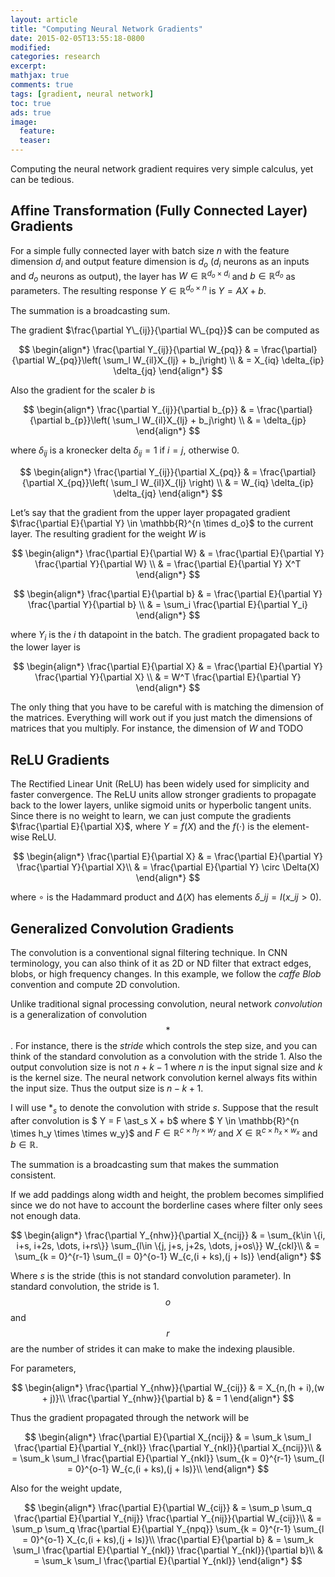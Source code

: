 ```yaml
---
layout: article
title: "Computing Neural Network Gradients"
date: 2015-02-05T13:55:18-0800
modified:
categories: research
excerpt:
mathjax: true
comments: true
tags: [gradient, neural network]
toc: true
ads: true
image:
  feature:
  teaser:
---
```


Computing the neural network gradient requires very simple calculus, yet can be tedious.

## Affine Transformation (Fully Connected Layer) Gradients

For a simple fully connected layer with batch size $n$ with the feature dimension $d_i$ and output feature dimension is $d_o$ ($d_i$ neurons as an inputs and $d_o$ neurons as output), the layer has $W \in \mathbb{R}^{d_o \times d_i}$ and $b \in \mathbb{R}^{d_o}$ as parameters. The resulting response $Y \in \mathbb{R}^{d_o \times n}$ is $Y = AX + b$.

The summation is a broadcasting sum.

The gradient $\frac{\partial Y\_{ij}}{\partial W\_{pq}}$ can be computed as

$$
\begin{align*}
\frac{\partial Y_{ij}}{\partial W_{pq}} & = \frac{\partial}{\partial W_{pq}}\left( \sum_l W_{il}X_{lj} + b_j\right) \\
& = X_{iq} \delta_{ip} \delta_{jq}
\end{align*}
$$

Also the gradient for the scaler $b$ is 

$$
\begin{align*}
\frac{\partial Y_{ij}}{\partial b_{p}} & = \frac{\partial}{\partial b_{p}}\left( \sum_l W_{il}X_{lj} + b_j\right) \\
& = \delta_{jp}
\end{align*}
$$

where $\delta_{ij}$ is a kronecker delta $\delta_{ij} = 1$ if $i = j$, otherwise $0$.

$$
\begin{align*}
\frac{\partial Y_{ij}}{\partial X_{pq}} & = \frac{\partial}{\partial X_{pq}}\left( \sum_l W_{il}X_{lj} \right) \\
& = W_{iq} \delta_{ip} \delta_{jq}
\end{align*}
$$

Let’s say that the gradient from the upper layer propagated gradient $\frac{\partial E}{\partial Y} \in \mathbb{R}^{n \times d_o}$ to the current layer. The resulting gradient for the weight $W$ is

$$
\begin{align*}
\frac{\partial E}{\partial W} & = \frac{\partial E}{\partial Y} \frac{\partial Y}{\partial W} \\
& = \frac{\partial E}{\partial Y} X^T
\end{align*}
$$

$$
\begin{align*}
\frac{\partial E}{\partial b} & = \frac{\partial E}{\partial Y} \frac{\partial Y}{\partial b} \\
& = \sum_i \frac{\partial E}{\partial Y_i}
\end{align*}
$$

where $Y_i$ is the $i$ th datapoint in the batch.
The gradient propagated back to the lower layer is

$$
\begin{align*}
\frac{\partial E}{\partial X} & = \frac{\partial E}{\partial Y} \frac{\partial Y}{\partial X} \\
& = W^T \frac{\partial E}{\partial Y}
\end{align*}
$$

The only thing that you have to be careful with is matching the dimension of the matrices. Everything will work out if you just match the dimensions of matrices that you multiply. For instance, the dimension of $W$ and TODO

## ReLU Gradients

The Rectified Linear Unit (ReLU) has been widely used for simplicity and faster convergence. The ReLU units allow stronger gradients to propagate back to the lower layers, unlike sigmoid units or hyperbolic tangent units. Since there is no weight to learn, we can just compute the gradients $\frac{\partial E}{\partial X}$, where $Y = f(X)$ and the $f(\cdot)$ is the element-wise ReLU.

$$
\begin{align*}
\frac{\partial E}{\partial X} & = \frac{\partial E}{\partial Y} \frac{\partial Y}{\partial X}\\
& = \frac{\partial E}{\partial Y} \circ \Delta(X)
\end{align*}
$$

where $\circ$ is the Hadammard product and $\Delta(X)$ has elements $\delta\_{ij} = I\left(x\_{ij} > 0 \right)$.

## Generalized Convolution Gradients

The convolution is a conventional signal filtering technique. In CNN terminology, you can also think of it as 2D or ND filter that extract edges, blobs, or high frequency changes. In this example, we follow the *caffe* *Blob* convention and compute 2D convolution.

Unlike traditional signal processing convolution, neural network *convolution* is a generalization of convolution $$\ast$$. For instance, there is the *stride* which controls the step size, and you can think of the standard convolution as a convolution with the stride 1. Also the output convolution size is not $n + k - 1$ where $n$ is the input signal size and $k$ is the kernel size. The neural network convolution kernel always fits within the input size. Thus the output size is $n - k + 1$.

I will use $\ast_s$ to denote the convolution with stride $s$. Suppose that the result after convolution is $ Y = F \ast_s X + b$ where $ Y \in \mathbb{R}^{n \times h_y \times \times w_y}$ and $F \in \mathbb{R}^{c \times h_f \times w_f}$ and $X \in \mathbb{R}^{c \times h_x \times w_x}$ and $b \in \mathbb{R}$.

The summation is a broadcasting sum that makes the summation consistent.

If we add paddings along width and height, the problem becomes simplified since we do not have to account the borderline cases where filter only sees not enough data.

$$
\begin{align*}
\frac{\partial Y_{nhw}}{\partial X_{ncij}} & = \sum_{k\in \{i, i+s, i+2s, \dots, i+rs\}} \sum_{l\in \{j, j+s, j+2s, \dots, j+os\}} W_{ckl}\\
& = \sum_{k = 0}^{r-1} \sum_{l = 0}^{o-1} W_{c,(i + ks),(j + ls)}
\end{align*}
$$

Where $s$ is the stride (this is not standard convolution parameter). In standard convolution, the stride is 1. $$o$$ and $$r$$ are the number of strides it can make to make the indexing plausible.

For parameters,

$$
\begin{align*}
\frac{\partial Y_{nhw}}{\partial W_{cij}} & = X_{n,(h + i),(w + j)}\\
\frac{\partial Y_{nhw}}{\partial b} & = 1
\end{align*}
$$

Thus the gradient propagated through the network will be

$$
\begin{align*}
\frac{\partial E}{\partial X_{ncij}} & = \sum_k \sum_l \frac{\partial E}{\partial Y_{nkl}} \frac{\partial Y_{nkl}}{\partial X_{ncij}}\\
& = \sum_k \sum_l \frac{\partial E}{\partial Y_{nkl}} \sum_{k = 0}^{r-1} \sum_{l = 0}^{o-1} W_{c,(i + ks),(j + ls)}\\
\end{align*}
$$

Also for the weight update,

$$
\begin{align*}
\frac{\partial E}{\partial W_{cij}} & = \sum_p \sum_q \frac{\partial E}{\partial Y_{nij}} \frac{\partial Y_{nij}}{\partial W_{cij}}\\
& = \sum_p \sum_q \frac{\partial E}{\partial Y_{npq}} \sum_{k = 0}^{r-1} \sum_{l = 0}^{o-1} X_{c,(i + ks),(j + ls)}\\
\frac{\partial E}{\partial b} & = \sum_k \sum_l \frac{\partial E}{\partial Y_{nkl}} \frac{\partial Y_{nkl}}{\partial b}\\
& = \sum_k \sum_l \frac{\partial E}{\partial Y_{nkl}}
\end{align*}
$$
